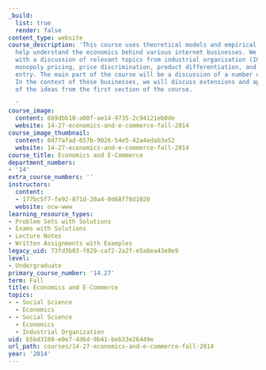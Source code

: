 ```yaml
---
_build:
  list: true
  render: false
content_type: website
course_description: 'This course uses theoretical models and empirical studies to
  help understand the economics behind various internet businesses. We will begin
  with a discussion of relevant topics from industrial organization (IO) including
  monopoly pricing, price discrimination, product differentiation, and barriers to
  entry. The main part of the course will be a discussion of a number of online businesses.
  In the context of those businesses, we will discuss extensions and applications
  of the ideas from the first section of the course.

  '
course_image:
  content: 6b9dbb10-a00f-ae14-9735-2c94121eb0de
  website: 14-27-economics-and-e-commerce-fall-2014
course_image_thumbnail:
  content: 8d77afad-657b-9026-54e5-42a4edab3e52
  website: 14-27-economics-and-e-commerce-fall-2014
course_title: Economics and E-Commerce
department_numbers:
- '14'
extra_course_numbers: ''
instructors:
  content:
  - 177bc5f7-fe92-871d-20a4-0d68f78d1020
  website: ocw-www
learning_resource_types:
- Problem Sets with Solutions
- Exams with Solutions
- Lecture Notes
- Written Assignments with Examples
legacy_uid: 73fd3b03-f829-caf2-2a2f-e5a6ea43e0e9
level:
- Undergraduate
primary_course_number: '14.27'
term: Fall
title: Economics and E-Commerce
topics:
- - Social Science
  - Economics
- - Social Science
  - Economics
  - Industrial Organization
uid: b5bd3108-e0e7-4d6d-9b41-beb33e26449e
url_path: courses/14-27-economics-and-e-commerce-fall-2014
year: '2014'
---
```

